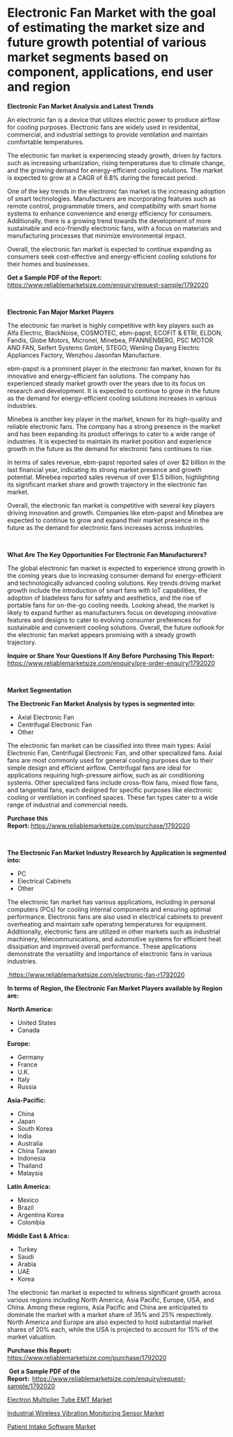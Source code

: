 <p><h1>Electronic Fan Market with the goal of estimating the market size and future growth potential of various market segments based on component, applications, end user and region</h1></p><p><strong>Electronic Fan Market Analysis and Latest Trends</strong></p>
<p><p>An electronic fan is a device that utilizes electric power to produce airflow for cooling purposes. Electronic fans are widely used in residential, commercial, and industrial settings to provide ventilation and maintain comfortable temperatures.</p><p>The electronic fan market is experiencing steady growth, driven by factors such as increasing urbanization, rising temperatures due to climate change, and the growing demand for energy-efficient cooling solutions. The market is expected to grow at a CAGR of 6.8% during the forecast period.</p><p>One of the key trends in the electronic fan market is the increasing adoption of smart technologies. Manufacturers are incorporating features such as remote control, programmable timers, and compatibility with smart home systems to enhance convenience and energy efficiency for consumers. Additionally, there is a growing trend towards the development of more sustainable and eco-friendly electronic fans, with a focus on materials and manufacturing processes that minimize environmental impact.</p><p>Overall, the electronic fan market is expected to continue expanding as consumers seek cost-effective and energy-efficient cooling solutions for their homes and businesses.</p></p>
<p><strong>Get a Sample PDF of the Report:&nbsp;</strong> <a href="https://www.reliablemarketsize.com/enquiry/request-sample/1792020">https://www.reliablemarketsize.com/enquiry/request-sample/1792020</a></p>
<p>&nbsp;</p>
<p><strong>Electronic Fan Major Market Players</strong></p>
<p><p>The electronic fan market is highly competitive with key players such as Alfa Electric, BlackNoise, COSMOTEC, ebm-papst, ECOFIT & ETRI, ELDON, Fandis, Globe Motors, Micronel, Minebea, PFANNENBERG, PSC MOTOR AND FAN, Seifert Systems GmbH, STEGO, Wenling Dayang Electric Appliances Factory, Wenzhou Jasonfan Manufacture. </p><p>ebm-papst is a prominent player in the electronic fan market, known for its innovative and energy-efficient fan solutions. The company has experienced steady market growth over the years due to its focus on research and development. It is expected to continue to grow in the future as the demand for energy-efficient cooling solutions increases in various industries.</p><p>Minebea is another key player in the market, known for its high-quality and reliable electronic fans. The company has a strong presence in the market and has been expanding its product offerings to cater to a wide range of industries. It is expected to maintain its market position and experience growth in the future as the demand for electronic fans continues to rise.</p><p>In terms of sales revenue, ebm-papst reported sales of over $2 billion in the last financial year, indicating its strong market presence and growth potential. Minebea reported sales revenue of over $1.5 billion, highlighting its significant market share and growth trajectory in the electronic fan market.</p><p>Overall, the electronic fan market is competitive with several key players driving innovation and growth. Companies like ebm-papst and Minebea are expected to continue to grow and expand their market presence in the future as the demand for electronic fans increases across industries.</p></p>
<p>&nbsp;</p>
<p><strong>What Are The Key Opportunities For Electronic Fan Manufacturers?</strong></p>
<p><p>The global electronic fan market is expected to experience strong growth in the coming years due to increasing consumer demand for energy-efficient and technologically advanced cooling solutions. Key trends driving market growth include the introduction of smart fans with IoT capabilities, the adoption of bladeless fans for safety and aesthetics, and the rise of portable fans for on-the-go cooling needs. Looking ahead, the market is likely to expand further as manufacturers focus on developing innovative features and designs to cater to evolving consumer preferences for sustainable and convenient cooling solutions. Overall, the future outlook for the electronic fan market appears promising with a steady growth trajectory.</p></p>
<p><strong>Inquire or Share Your Questions If Any Before Purchasing This Report:</strong> <a href="https://www.reliablemarketsize.com/enquiry/pre-order-enquiry/1792020">https://www.reliablemarketsize.com/enquiry/pre-order-enquiry/1792020</a></p>
<p>&nbsp;</p>
<p><strong>Market Segmentation</strong></p>
<p><strong>The Electronic Fan Market Analysis by types is segmented into:</strong></p>
<p><ul><li>Axial Electronic Fan</li><li>Centrifugal Electronic Fan</li><li>Other</li></ul></p>
<p><p>The electronic fan market can be classified into three main types: Axial Electronic Fan, Centrifugal Electronic Fan, and other specialized fans. Axial fans are most commonly used for general cooling purposes due to their simple design and efficient airflow. Centrifugal fans are ideal for applications requiring high-pressure airflow, such as air conditioning systems. Other specialized fans include cross-flow fans, mixed flow fans, and tangential fans, each designed for specific purposes like electronic cooling or ventilation in confined spaces. These fan types cater to a wide range of industrial and commercial needs.</p></p>
<p><strong>Purchase this Report:&nbsp;</strong><a href="https://www.reliablemarketsize.com/purchase/1792020">https://www.reliablemarketsize.com/purchase/1792020</a></p>
<p>&nbsp;</p>
<p><strong>The Electronic Fan Market Industry Research by Application is segmented into:</strong></p>
<p><ul><li>PC</li><li>Electrical Cabinets</li><li>Other</li></ul></p>
<p><p>The electronic fan market has various applications, including in personal computers (PCs) for cooling internal components and ensuring optimal performance. Electronic fans are also used in electrical cabinets to prevent overheating and maintain safe operating temperatures for equipment. Additionally, electronic fans are utilized in other markets such as industrial machinery, telecommunications, and automotive systems for efficient heat dissipation and improved overall performance. These applications demonstrate the versatility and importance of electronic fans in various industries.</p></p>
<p><a href="https://www.reliablemarketsize.com/electronic-fan-r1792020">&nbsp;https://www.reliablemarketsize.com/electronic-fan-r1792020</a></p>
<p><strong>In terms of Region, the Electronic Fan Market Players available by Region are:</strong></p>
<p>
    <p> <strong> North America: </strong>
        <ul>
            <li>United States</li>
            <li>Canada</li>
        </ul>
        </p> 
    <p> <strong> Europe: </strong>
        <ul>
            <li>Germany</li>
            <li>France</li>
            <li>U.K.</li>
            <li>Italy</li>
            <li>Russia</li>
        </ul>
        </p> 
    <p> <strong> Asia-Pacific: </strong>
        <ul>
            <li>China</li>
            <li>Japan</li>
            <li>South Korea</li>
            <li>India</li>
            <li>Australia</li>
            <li>China Taiwan</li>
            <li>Indonesia</li>
            <li>Thailand</li>
            <li>Malaysia</li>
        </ul>
        </p> 
    <p> <strong> Latin America: </strong>
        <ul>
            <li>Mexico</li>
            <li>Brazil</li>
            <li>Argentina Korea</li>
            <li>Colombia</li>
        </ul>
        </p> 
    <p> <strong> Middle East & Africa: </strong>
        <ul>
            <li>Turkey</li>
            <li>Saudi</li>
            <li>Arabia</li>
            <li>UAE</li>
            <li>Korea</li>
        </ul>
    </p>
    </p>
<p><p>The electronic fan market is expected to witness significant growth across various regions including North America, Asia Pacific, Europe, USA, and China. Among these regions, Asia Pacific and China are anticipated to dominate the market with a market share of 35% and 25% respectively. North America and Europe are also expected to hold substantial market shares of 20% each, while the USA is projected to account for 15% of the market valuation.</p></p>
<p><strong>Purchase this Report: </strong><a href="https://www.reliablemarketsize.com/purchase/1792020">https://www.reliablemarketsize.com/purchase/1792020</a></p>
<p>&nbsp;<strong>Get a Sample PDF of the Report:&nbsp;&nbsp;</strong><a href="https://www.reliablemarketsize.com/enquiry/request-sample/1792020">https://www.reliablemarketsize.com/enquiry/request-sample/1792020</a></p>
<p><strong></strong></p>
<p><p><a href="https://medium.com/@maryroseguilty/electron-multiplier-tube-emt-market-research-report-includes-analysis-on-market-size-share-and-4111c9ed1389">Electron Multiplier Tube EMT Market</a></p><p><a href="https://medium.com/@caseywiza1946/industrial-wireless-vibration-monitoring-sensor-market-a-global-and-regional-analysis-focus-on-0619221a46a6">Industrial Wireless Vibration Monitoring Sensor Market</a></p><p><a href="https://view.publitas.com/reportprime-1/patient-intake-software-market-industry-trends-and-forecast-for-period-from-2024-to-2031/">Patient Intake Software Market</a></p></p>